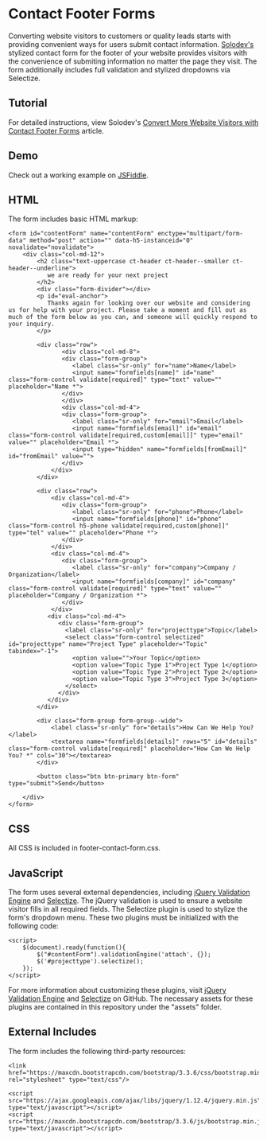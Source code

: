 # Contact Footer Forms

Converting website visitors to customers or quality leads starts with providing convenient ways for users submit contact information. [Solodev's](https://www.solodev.com/) stylized contact form for the footer of your website provides visitors with the convenience of submiting information no matter the page they visit. The form additionally includes full validation and stylized dropdowns via Selectize.


## Tutorial

For detailed instructions, view Solodev's [Convert More Website Visitors with Contact Footer Forms](https://www.solodev.com/blog/web-design/code-examples/convert-more-website-visitors-with-contact-footer-forms.stml) article.

## Demo

Check out a working example on [JSFiddle](https://jsfiddle.net/solodev/fcnmw00w/).

## HTML

The form includes basic HTML markup:
```
<form id="contentForm" name="contentForm" enctype="multipart/form-data" method="post" action="" data-h5-instanceid="0" novalidate="novalidate">
	<div class="col-md-12">
		<h2 class="text-uppercase ct-header ct-header--smaller ct-header--underline">
		   we are ready for your next project
		</h2>
		<div class="form-divider"></div>
		<p id="eval-anchor">
		   Thanks again for looking over our website and considering us for help with your project. Please take a moment and fill out as much of the form below as you can, and someone will quickly respond to your inquiry.
		</p>
		
		<div class="row">
			   <div class="col-md-8">
			   <div class="form-group">
				  <label class="sr-only" for="name">Name</label>
				  <input name="formfields[name]" id="name" class="form-control validate[required]" type="text" value="" placeholder="Name *">
			   </div>
			   </div>
			   <div class="col-md-4">
			   <div class="form-group">
				  <label class="sr-only" for="email">Email</label>
				  <input name="formfields[email]" id="email" class="form-control validate[required,custom[email]]" type="email" value="" placeholder="Email *">
				  <input type="hidden" name="formfields[fromEmail]" id="fromEmail" value="">
			   </div>
			</div>
		</div>
		
		<div class="row">
			<div class="col-md-4">
			   <div class="form-group">
				  <label class="sr-only" for="phone">Phone</label>
				  <input name="formfields[phone]" id="phone" class="form-control h5-phone validate[required,custom[phone]]" type="tel" value="" placeholder="Phone *"> 
			   </div>
			</div>
			<div class="col-md-4">
			   <div class="form-group">
				  <label class="sr-only" for="company">Company / Organization</label>
				  <input name="formfields[company]" id="company" class="form-control validate[required]" type="text" value="" placeholder="Company / Organization *">
			   </div>
			</div>
		   <div class="col-md-4">
			  <div class="form-group">
				<label class="sr-only" for="projecttype">Topic</label>
				<select class="form-control selectized" id="projecttype" name="Project Type" placeholder="Topic" tabindex="-1"> 
				  <option value="">Your Topic</option>
				  <option value="Topic Type 1">Project Type 1</option>
				  <option value="Topic Type 2">Project Type 2</option>
				  <option value="Topic Type 3">Project Type 3</option>
				</select>
			  </div>
		   </div>
		</div>
		
		<div class="form-group form-group--wide">
			<label class="sr-only" for="details">How Can We Help You?</label>
			<textarea name="formfields[details]" rows="5" id="details" class="form-control validate[required]" placeholder="How Can We Help You? *" cols="30"></textarea>
		</div>

		<button class="btn btn-primary btn-form" type="submit">Send</button>
		  
	</div>
</form>
```

## CSS

All CSS is included in footer-contact-form.css.

## JavaScript

The form uses several external dependencies, including [jQuery Validation Engine](https://github.com/posabsolute/jQuery-Validation-Engine) and [Selectize](https://github.com/selectize/selectize.js). The jQuery validation is used to ensure a website visitor fills in all required fields. The Selectize plugin is used to stylize the form's dropdown menu. These two plugins must be initialized with the following code:
```
<script>
	$(document).ready(function(){
		$("#contentForm").validationEngine('attach', {});
		$('#projecttype').selectize();
	});
</script>
```

For more information about customizing these plugins, visit [jQuery Validation Engine](https://github.com/posabsolute/jQuery-Validation-Engine) and [Selectize](https://github.com/selectize/selectize.js) on GitHub. The necessary assets for these plugins are contained in this repository under the "assets" folder.

## External Includes

The form includes the following third-party resources:
```
<link href="https://maxcdn.bootstrapcdn.com/bootstrap/3.3.6/css/bootstrap.min.css" rel="stylesheet" type="text/css"/>
	
<script src="https://ajax.googleapis.com/ajax/libs/jquery/1.12.4/jquery.min.js" type="text/javascript"></script>
<script src="https://maxcdn.bootstrapcdn.com/bootstrap/3.3.6/js/bootstrap.min.js" type="text/javascript"></script>
```
